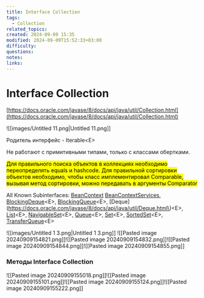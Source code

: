 ```yaml
---
title: Interface Collection
tags:
  - Collection
related_topics: 
created: 2024-09-09 15:35
modified: 2024-09-09T15:52:33+03:00
difficulty: 
questions: 
notes: 
links: 
---
```

# Interface Collection

[https://docs.oracle.com/javase/8/docs/api/java/util/Collection.html](https://docs.oracle.com/javase/8/docs/api/java/util/Collection.html)

![[images/Untitled 11.png|Untitled 11.png]]

Родитель интерфейс - Iterable\<E>

Не работают с примитивными типами, только с классами обертками.

<mark class="hltr-yellow">Для правильного поиска объектов в коллекциях необходимо переопределять equals и hashcode.
</mark>
<mark class="hltr-green2">Для правильной сортировки объектов необходимо, чтобы класс имплементировал Comparable, вызывая метод сортировки, можно передавать в аргументы Comparator</mark>

  

All Known Subinterfaces:
[BeanContext](https://docs.oracle.com/javase/8/docs/api/java/beans/beancontext/BeanContext.html)
[BeanContextServices](https://docs.oracle.com/javase/8/docs/api/java/beans/beancontext/BeanContextServices.html), 
[BlockingDeque](https://docs.oracle.com/javase/8/docs/api/java/util/concurrent/BlockingDeque.html)\<E>, [BlockingQueue](https://docs.oracle.com/javase/8/docs/api/java/util/concurrent/BlockingQueue.html)\<E>, [Deque](https://docs.oracle.com/javase/8/docs/api/java/util/Deque.html\)\<E>, [List](https://docs.oracle.com/javase/8/docs/api/java/util/List.html)\<E>, [NavigableSet](https://docs.oracle.com/javase/8/docs/api/java/util/NavigableSet.html)\<E>, [Queue](https://docs.oracle.com/javase/8/docs/api/java/util/Queue.html)\<E>, [Set](https://docs.oracle.com/javase/8/docs/api/java/util/Set.html)\<E>, [SortedSet](https://docs.oracle.com/javase/8/docs/api/java/util/SortedSet.html)\<E>, [TransferQueue](https://docs.oracle.com/javase/8/docs/api/java/util/concurrent/TransferQueue.html)\<E>

![[images/Untitled 1 3.png|Untitled 1 3.png]]
![[Pasted image 20240909154821.png]]![[Pasted image 20240909154832.png]]![[Pasted image 20240909154844.png]]![[Pasted image 20240909154855.png]]

### Методы Interface Collection
![[Pasted image 20240909155018.png]]![[Pasted image 20240909155101.png]]![[Pasted image 20240909155124.png]]![[Pasted image 20240909155222.png]]